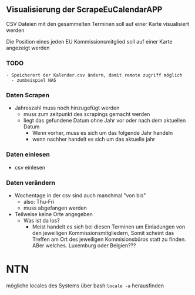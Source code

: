 ## Visualisierung der ScrapeEuCalendarAPP
CSV Dateien mit den gesammelten Terminen soll auf einer Karte visualisiert werden

Die Position eines jeden EU Kommissionsmitglied soll auf einer Karte angezeigt werden

### TODO
    - Speicherort der Kalender.csv ändern, damit remote zugriff möglich
      - zumbeispiel NAS
      
### Daten Scrapen
- Jahreszahl muss noch hinzugefügt werden
  - muss zum zeitpunkt des scrapings gemacht werden
  - liegt das gefundene Datum ohne Jahr vor oder nach dem aktuellen Datum
    - Wenn vorher, muss es sich um das folgende Jahr handeln
    - wenn nachher handelt es sich um das aktuelle jahr

### Daten einlesen
  - csv einlesen
  
### Daten verändern
  - Wochentage in der csv sind auch manchmal "von bis"
    - also: Thu-Fri
    - muss abgefangen werden
  - Teilweise keine Orte angegeben
    - Was ist da los?
      - Meist handelt es sich bei diesen Terminen um Einladungen von den jeweiligen Kommissionsmitgliedern, Somit scheint das Treffen am Ort des jeweiligen Kommisionsbüros statt zu finden. ABer welches. Luxemburg oder Belgien???
      
      
# NTN
mögliche locales des Systems über bash:``locale -a`` herausfinden
    